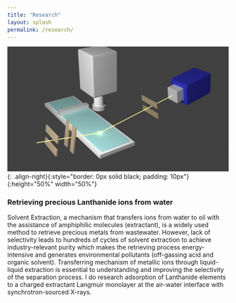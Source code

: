 ```yaml
---
title: "Research"
layout: splash
permalink: /research/
---
```


![image-right](../assets/images/exp_setup.png){: .align-right}{:style="border: 0px solid black; padding: 10px"}{:height="50%" width="50%"}

### Retrieving precious Lanthanide ions from water

Solvent Extraction, a mechanism that transfers ions from water to oil with the assistance of amphiphilic molecules (extractant), is a widely used method to retrieve precious metals from wastewater.
However, lack of selectivity leads to hundreds of cycles of solvent extraction to achieve industry-relevant purity which makes the retrieving process energy-intensive and generates environmental pollutants (off-gassing acid and organic solvent).
Transferring mechanism of metallic ions through liquid-liquid extraction is essential to understanding and improving the selectivity of the separation process. 
I do research adsorption of Lanthanide elements to a charged extractant Langmuir monolayer at the air-water interface with synchrotron-sourced X-rays.
